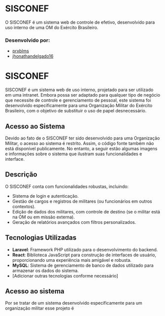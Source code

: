 # SISCONEF
O SISCONEF é um sistema web de controle de efetivo, desenvolvido para uso interno de uma OM do Exército Brasileiro.

### Desenvolvido por:
- [prxblms](https://github.com/prxblms)
- [jhonathandelgado16](https://github.com/jhonathandelgado16)

# SISCONEF

SISCONEF é um sistema web de uso interno, projetado para ser utilizado em uma intranet. Embora possa ser adaptado para qualquer tipo de negócio que necessite de controle e gerenciamento de pessoal, este sistema foi desenvolvido especificamente para uma Organização Militar do Exército Brasileiro, com o objetivo de substituir o uso de papel desnecessário.

## Acesso ao Sistema

Devido ao fato de o SISCONEF ter sido desenvolvido para uma Organização Militar, o acesso ao sistema é restrito. Assim, o código fonte também não está disponível publicamente. No entanto, a seguir estão algumas imagens e informações sobre o sistema que ilustram suas funcionalidades e interface.

## Descrição

O SISCONEF conta com funcionalidades robustas, incluindo:

- Sistema de login e autenticação.
- Gestão de cargos e registros de militares (ou funcionários em outros contextos).
- Edição de dados dos militares, com controle de destino (se o militar está na OM ou em missão externa).
- Geração de relatórios avançados com filtros personalizados.

## Tecnologias Utilizadas

- **Laravel**: Framework PHP utilizado para o desenvolvimento do backend.
- **React**: Biblioteca JavaScript para construção de interfaces de usuário, proporcionando uma experiência mais amigável e robusta.
- **MySQL**: Sistema de gerenciamento de banco de dados utilizado para armazenar os dados do sistema.
- [Adicionar outras tecnologias conforme necessário]

## Acesso ao sistema

Por se tratar de um sistema desenvolvido especificamente para um organização militar esse projeto é 
